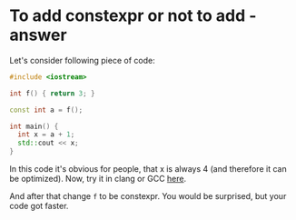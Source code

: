 # To add constexpr or not to add - answer

Let's consider following piece of code:

```c++
#include <iostream>

int f() { return 3; }

const int a = f();

int main() {
  int x = a + 1;
  std::cout << x;
}
```

In this code it's obvious for people, that x is always 4 (and therefore it can be optimized).
Now, try it in clang or GCC [here](https://gcc.godbolt.org).

And after that change `f` to be constexpr.
You would be surprised, but your code got faster.
